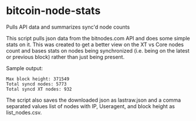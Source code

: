 # bitcoin-node-stats
Pulls API data and summarizes sync'd node counts

This script pulls json data from the bitnodes.com API and does some simple stats on it. This was created to get a better view on the XT vs Core nodes count and bases stats on nodes being synchronized (i.e. being on the latest or previous block) rather than just being present.

Sample output:

    Max block height: 371549
    Total syncd nodes: 5773
    Total syncd XT nodes: 932

The script also saves the downloaded json as lastraw.json and a comma separated values list of nodes with IP, Useragent, and block height as list_nodes.csv.
